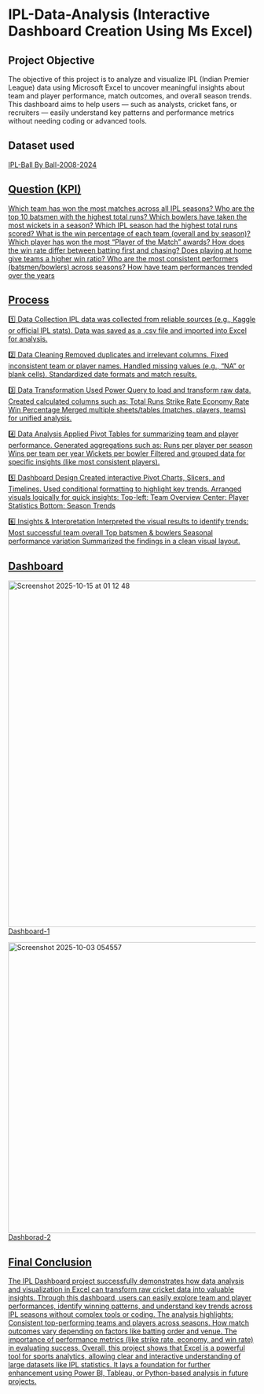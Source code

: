 # IPL-Data-Analysis (Interactive Dashboard Creation Using Ms Excel)

## Project Objective
 The objective of this project is to analyze and visualize IPL (Indian Premier League) data using Microsoft Excel to uncover meaningful insights about team and player performance, match outcomes, and overall season trends.
This dashboard aims to help users — such as analysts, cricket fans, or recruiters — easily understand key patterns and performance metrics without needing coding or advanced tools.

## Dataset used
<a href = "https://www.kaggle.com/datasets/saiprudvirajy/indian-premier-league-ipl-2008-2024"> IPL-Ball By Ball-2008-2024

## Question (KPI)
 Which team has won the most matches across all IPL seasons?
 Who are the top 10 batsmen with the highest total runs?
 Which bowlers have taken the most wickets in a season?
 Which IPL season had the highest total runs scored?
 What is the win percentage of each team (overall and by season)?
 Which player has won the most “Player of the Match” awards?
 How does the win rate differ between batting first and chasing?
 Does playing at home give teams a higher win ratio?
 Who are the most consistent performers (batsmen/bowlers) across seasons?
 How have team performances trended over the years 

 ## Process
 1️⃣ Data Collection
    IPL data was collected from reliable sources (e.g., Kaggle or official IPL stats).
    Data was saved as a .csv file and imported into Excel for analysis.

2️⃣ Data Cleaning
   Removed duplicates and irrelevant columns.
   Fixed inconsistent team or player names.
   Handled missing values (e.g., “NA” or blank cells).
   Standardized date formats and match results.

3️⃣ Data Transformation
   Used Power Query to load and transform raw data.
   Created calculated columns such as:
   Total Runs
   Strike Rate
   Economy Rate
   Win Percentage
   Merged multiple sheets/tables (matches, players, teams) for unified analysis.

4️⃣ Data Analysis
   Applied Pivot Tables for summarizing team and player performance.
   Generated aggregations such as:
   Runs per player per season
   Wins per team per year
   Wickets per bowler
   Filtered and grouped data for specific insights (like most consistent players).

5️⃣ Dashboard Design
   Created interactive Pivot Charts, Slicers, and Timelines.
   Used conditional formatting to highlight key trends.
   Arranged visuals logically for quick insights:
   Top-left: Team Overview
   Center: Player Statistics
   Bottom: Season Trends

6️⃣ Insights & Interpretation
   Interpreted the visual results to identify trends:
   Most successful team overall
   Top batsmen & bowlers
   Seasonal performance variation
   Summarized the findings in a clean visual layout.

## Dashboard
<img width="1460" height="704" alt="Screenshot 2025-10-15 at 01 12 48" src="https://github.com/user-attachments/assets/14b271ca-925f-4011-bd14-86a3921594f6" /> Dashboard-1

<img width="1375" height="591" alt="Screenshot 2025-10-03 054557" src="https://github.com/user-attachments/assets/c9b05b18-2f19-452f-922f-406a4e30276a" /> Dashborad-2

## Final Conclusion

The IPL Dashboard project successfully demonstrates how data analysis and visualization in Excel can transform raw cricket data into valuable insights.
Through this dashboard, users can easily explore team and player performances, identify winning patterns, and understand key trends across IPL seasons without complex tools or coding.
The analysis highlights:
Consistent top-performing teams and players across seasons.
How match outcomes vary depending on factors like batting order and venue.
The importance of performance metrics (like strike rate, economy, and win rate) in evaluating success.
Overall, this project shows that Excel is a powerful tool for sports analytics, allowing clear and interactive understanding of large datasets like IPL statistics.
It lays a foundation for further enhancement using Power BI, Tableau, or Python-based analysis in future projects.


   
